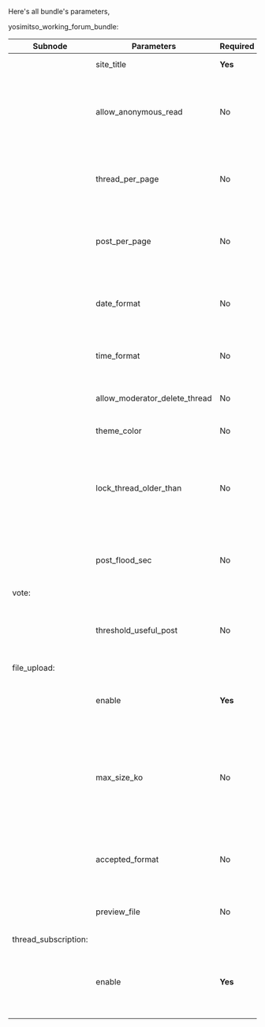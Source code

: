 Here's all bundle's parameters,

yosimitso_working_forum_bundle:

| Subnode    | Parameters                    | Required | Accepted                  | Default     | Explanations |
|------------|-------------------------------|----------|---------------------------|-------------|--------------|
|            | site_title                    | **Yes**  | String not empty          |             | Site's title, used in email |
|            | allow_anonymous_read          | No       | Boolean                   | true            | Allow or not access to anonymous user (in both cases, anonymous can't post)|
|            | thread_per_page               | No       | Integer > 0               | 50          | Number of threads displayed per page (pagination related) |
|            | post_per_page                 | No       | Integer > 0               | 20          | Number of posts displayed per page (pagination related)  |
|            | date_format                   | No       | String, valid date format | d/m/Y       | Date (without time) with PHP format, used for rendering|
|            | time_format                   | No       | String, valid time format | H:i:s       | Time with PHP format, used for rendering|
|            | allow_moderator_delete_thread | No       | Boolean                   | false       | Allow or not moderators to delete threads |
|            | theme_color                   | No       | String not empty          | green       | Theme color |
|            | lock_thread_older_than        | No       | Integer (0 = disabled)    | 365           |  Days between the last thread's post and the autolocking of the thread, 0 means disabled |
|            | post_flood_sec                | No       | Integer > 0               | 30          | seconds minimum between each post for an user |
|vote:|
|            |threshold_useful_post          | No       | Integer > 0               | 5           | Number of votes needed for a post to be considered as useful |
|file_upload:|
|            | enable                        | **Yes**  | Boolean                   |             | Allow or not users to upload enclosed files |
|            | max_size_ko                   | No       | Integer > 0               | 10000       | Files size max per post, remember to check if this value is not greater than directives into your php.ini |
|            | accepted_format               | No       | Array                     | [image/jpg, image/jpeg, image/png, image/gif, image/tiff, application/pdf] | Accepted file format |
|            | preview_file                  | No       | Boolean                   | true        | For images only, display or not the thumbnail |
|thread_subscription:|
|            | enable                        | **Yes**  | Boolean                   | false       | Allow or not thread's subscription, remember to check your swiftmailer configuration
